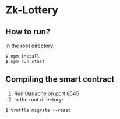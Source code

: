 # Zk-Lottery
## How to run?
In the root directory:
```
$ npm install
$ npm run start
```
## Compiling the smart contract
1. Run Ganache on port 8545
2. In the root directory:
```
$ truffle migrate --reset
```

